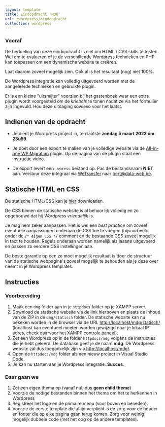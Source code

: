 ```yaml
---
layout: template
title: Eindopdracht 'MDG'
url: /wordpress/eindopdracht
collection: wordpress
---
```


<div class="highlight">
<h3>Vooraf</h3>
<p>De bedoeling van deze eindopdracht is niet om HTML / CSS skills te testen. Wel om te evalueren of je de verschillende Wordpress technieken en PHP kan toepassen om een dynamische website te creëren.</p> 
<p>Laat daarom zoveel mogelijk zien. Ook al is het resultaat (nog) niet 100%.</p>
<p>De Wordpress integratie kan volledig uitgevoerd worden met de aangeleerde technieken en gebruikte plugin.</p>
<p>Er is een kleine "uitsmijter" voorzien bij het gastenboek waar een extra plugin wordt voorgesteld om de <em>kriebels</em> te tonen nadat ze via het formulier zijn ingevuld. Hou deze uitdaging sowieso voor het laatst.</p>
</div>

## Indienen van de opdracht

* Je dient je Wordpress project in, ten laatste <strong>zondag 5 maart 2023 om 23u59</strong>. 

* Je doet door een export te maken van je volledige website via de <a href="https://nl.wordpress.org/plugins/all-in-one-wp-migration/">All-in-one WP Migration</a> plugin. Op de pagina van de plugin staat een instructie video.

* De export levert een <code>.wpress</code> bestand op. Pas de bestandsnaam <strong>NIET</strong> aan. Verstuur deze integraal via <a href="https://www.wetransfer.com">WeTransfer</a> naar <a href="mailto:bert@data-web.be">bert@data-web.be</a>.

## Statische HTML en CSS

De statische HTML/CSS kan je <a href="mdg/mdg.zip">hier</a> downloaden.

De CSS binnen de statische website is al behoorlijk volledig en zo opgebouwd dat hij <em>Wordpress vriendelijk</em> is. 

Je mag hem zeker aanpassen. Het is wel een <em>best practice</em> om zoveel eventuele aanpassingen onderaan de CSS toe te voegen (bijvoorbeeld onder de <code>/* eigen CSS */</code> comment en de bestaande CSS zoveel mogelijk in tact te houden. Regels onderaan worden namelijk als laatste uitgevoerd en passen zo eerdere CSS instellingen aan.

<div class="highlight">
De beste garantie op een zo mooi mogelijk resultaat is door de structuur van de statische webpagina's zoveel mogelijk te behouden als je deze over neemt in je Wordpress templates.
</div>
 
## Instructies

### Voorbereiding
1. Maak een <code>dmg</code> folder aan in je <code>httpdocs</code> folder op je XAMPP server.
2. Download de statische website via de link hierboven en plaats de inhoud van de ZIP in de <code>dmg/statisch</code> folder. De statische website kan nu bekeken worden in de browser via de URL <a target="_blank" href="http://localhost/mdg/statisch/">http://localhost/mdg/statisch/</a> (localhost kan eventueel moeten worden gewijzigd naar je lokaal IP adres, check daarvoor het XAMPP controle paneel).
3. Zet een Wordpress op in de folder <code>httpdocs/mdg</code> volgens de instructies die je hebt geleerd. De database geef je de naam <strong>mdg</strong>. De Wordpress website zal dus toegankelijk zijn via <a target="_blank" href="http://localhost/mdg/">http://localhost/mdg/</a>.
4. Open de <code>httpdocs/mdg</code> folder als een nieuw project in Visual Studio Code.
5. Je kan nu starten aan je Wordpress integratie. <strong>Succes</strong>.

### Daar gaan we
1. Zet een eigen thema op (vanaf nul, dus <strong>geen child theme</strong>)
2. Voorzie de nodige bestanden binnen het thema om het te herkennen in Wordpress
3. Registreer het logo en de primaire menu (voor boven en beneden).
4. Voorzie de eerste template die altijd verplicht is en zorg voor de header en footer die op elke pagina gaan terug komen. Zorg voor weinig mogelijk dubbele code (met het oog op de andere templates).